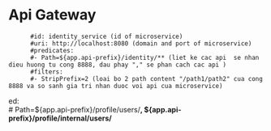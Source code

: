 # Api Gateway

          #id: identity_service (id of microservice)
          #uri: http://localhost:8080 (domain and port of microservice)
          #predicates:
          #- Path=${app.api-prefix}/identity/** (liet ke cac api  se nhan dieu huong tu cong 8888, dau phay "," se phan cach cac api )
          #filters:
          #- StripPrefix=2 (loai bo 2 path content "/path1/path2" cua cong 8888 va so sanh gia tri nhan duoc voi api cua microservice)
          
          
          
 ed:         
          # Path=${app.api-prefix}/profile/users/**, ${app.api-prefix}/profile/internal/users/**          

